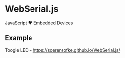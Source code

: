 # WebSerial.js
JavaScript ❤️ Embedded Devices

## Example
Toogle LED – https://soerensofke.github.io/WebSerial.js/
